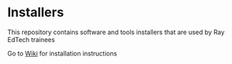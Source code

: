 # Installers

This repository contains software and tools installers that are used by Ray EdTech trainees

Go to [Wiki](https://github.com/sunilos/Installers/wiki) for installation instructions


